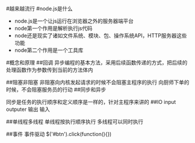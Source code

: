 #越来越流行
#node.js是什么
- node.js是一个让js运行在浏览器之外的服务器端平台
- node第一个作用是解析执行js代码
- node还是现实了诸如文件系统、模块、包、操作系统API，HTTP服务器这些功能
- node第二个作用是一个工具库

#概念和原理
##回调
异步编程的基本方法，采用后续函数传递的方式，把后续的处理函数作为参数传到当前的方法体内

##阻塞非阻塞
非阻塞向内核发起请求的时候不会阻塞主程序的执行
    向厨师下单的时候，不会阻塞服务员的行动
##同步和异步

同步是任务的执行顺序和定义顺序是一样的，针对主程序来讲的
##IO
input outputer
输出   输入

##单线程多线程
单线程按执行顺序执行
多线程可以同时执行


##事件 事件驱动
$('#btn').click(function(){})






